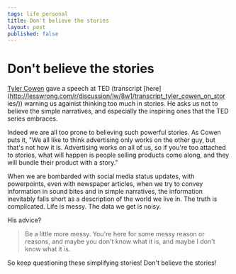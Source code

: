```yaml
--- 
tags: life personal
title: Don't believe the stories
layout: post
published: false
---
```

# Don't believe the stories

[Tyler Cowen](http://marginalrevolution.com/) gave a speech at TED (transcript
[here](http://lesswrong.com/r/discussion/lw/8w1/transcript_tyler_cowen_on_stor
ies/)) warning us againist thinking too much in stories. He asks us not to 
believe the simple narratives, and especially the inspiring ones that the TED
series embraces.

Indeed we are all too prone to believing such powerful stories. As Cowen puts it, 
"We all like to think advertising only works on the other guy, but that's not
how it is. Advertising works on all of us, so if you're too attached to
stories, what will happen is people selling products come along, and they will
bundle their product with a story."

When we are bombarded with social media status updates, with powerpoints,
even with newspaper articles, when we try to convey information in sound bites and in
simple narratives, the information inevitably falls short as a description of 
the world we live in. The truth is complicated. Life is messy. The data we
get is noisy. 

His advice?

> Be a little more messy. You're here for some messy reason or reasons, and
> maybe you don't know what it is, and maybe I don't know what it is.

So keep questioning these simplifying stories! Don't believe the stories!
